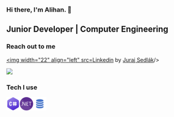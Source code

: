 
### Hi there, I'm Alihan. :wave:


## Junior Developer | Computer Engineering

### Reach out to me



[<img width="22" align="left" src=<a href="https://iconscout.com/icons/linkedin" class="text-underline font-size-sm" target="_blank">Linkedin</a> by <a href="https://iconscout.com/contributors/juraj-sedlak" class="text-underline font-size-sm" target="_blank">Juraj Sedlák</a>/>][linkedln]



[<img width="22" align="left" src="https://unpkg.com/simple-icons@v6/icons/stackoverflow.svg"/>][stackoverflow]


<br />


### Tech I use
<img align="left" src="https://raw.githubusercontent.com/github/explore/80688e429a7d4ef2fca1e82350fe8e3517d3494d/topics/csharp/csharp.png" width="35" height="35" margin-left:10>

<img align="left" src="https://raw.githubusercontent.com/github/explore/80688e429a7d4ef2fca1e82350fe8e3517d3494d/topics/dotnet/dotnet.png" width="35" height="35" margin-left:10>

<img align="left" src="https://raw.githubusercontent.com/github/explore/80688e429a7d4ef2fca1e82350fe8e3517d3494d/topics/sql/sql.png" width="35" height="35" margin-left:50>

[linkedln]:https://www.linkedin.com/in/alihan-kuru-231021177/
[stackoverflow]:https://stackoverflow.com/users/15464747/alihan-kuru


